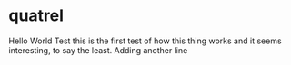 # quatrel
Hello World Test
this is the first test of how this thing works
and it seems interesting, to say the least.
Adding another line
